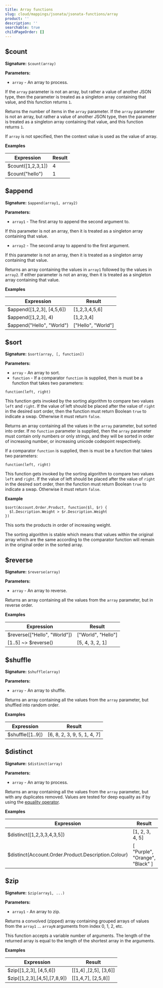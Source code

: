 ```yaml
---
title: Array functions
slug: cloud/mappings/jsonata/jsonata-functions/array
product: ''
description: ''
searchable: true
childPageOrder: []
---
```

## $count

**Signature:** `$count(array)`

**Parameters:**

*   `array` - An array to process.

If the `array` parameter is not an array, but rather a value of another JSON type, then the parameter is treated as a singleton array containing that value, and this function returns `1`.

Returns the number of items in the `array` parameter. If the `array` parameter is not an array, but rather a value of another JSON type, then the parameter is treated as a singleton array containing that value, and this function returns `1`.

If `array` is not specified, then the context value is used as the value of array.

**Examples**

| Expression        | Result |
|-------------------|--------|
| $count(\[1,2,3,1]) | 4      |
| $count("hello")   | 1      |

## $append

**Signature:** `$append(array1, array2)`

**Parameters:**

*   `array1` - The first array to append the second argument to.

If this parameter is not an array, then it is treated as a singleton array containing that value.

*   `array2` - The second array to append to the first argument.

If this parameter is not an array, then it is treated as a singleton array containing that value.

Returns an array containing the values in `array1` followed by the values in `array2`. If either parameter is not an array, then it is treated as a singleton array containing that value.

**Examples**

| Expression                | Result             |
|---------------------------|--------------------|
| $append(\[1,2,3], \[4,5,6]) | \[1,2,3,4,5,6]      |
| $append(\[1,2,3], 4)       | \[1,2,3,4]          |
| $append("Hello", "World") | \["Hello", "World"] |

## $sort

**Signature:** `$sort(array, [, function])`

**Parameters:**

*   `array` - An array to sort.
*   `function` - If a comparator `function` is supplied, then is must be a function that takes two parameters:

`function(left, right)`

This function gets invoked by the sorting algorithm to compare two values `left` and `right`. If the value of left should be placed after the value of `right` in the desired sort order, then the function must return Boolean `true` to indicate a swap. Otherwise it must return `false`.

Returns an array containing all the values in the `array` parameter, but sorted into order. If no `function` parameter is supplied, then the `array` parameter must contain only numbers or only strings, and they will be sorted in order of increasing number, or increasing unicode codepoint respectively.

If a comparator `function` is supplied, then is must be a function that takes two parameters:

`function(left, right)`

This function gets invoked by the sorting algorithm to compare two values `left` and `right`. If the value of left should be placed after the value of `right` in the desired sort order, then the function must return Boolean `true` to indicate a swap. Otherwise it must return `false`.

**Example**

```
$sort(Account.Order.Product, function($l, $r) {
  $l.Description.Weight > $r.Description.Weight
})
```

This sorts the products in order of increasing weight.

The sorting algorithm is stable which means that values within the original array which are the same according to the comparator function will remain in the original order in the sorted array.

## $reverse

**Signature:** `$reverse(array)`

**Parameters:**

*   `array` - An array to reverse.

Returns an array containing all the values from the `array` parameter, but in reverse order.

**Examples**

| Expression                   | Result             |
|------------------------------|--------------------|
| $reverse(\["Hello", "World"]) | \["World", "Hello"] |
| \[1..5] ~> $reverse()         | \[5, 4, 3, 2, 1]    |

## $shuffle

**Signature:** `$shuffle(array)`

**Parameters:**

*   `array` - An array to shuffle.

Returns an array containing all the values from the `array` parameter, but shuffled into random order.

**Examples**

| Expression           | Result                      |
|----------------------|-----------------------------|
| $shuffle(\[1..9])     | \[6, 8, 2, 3, 9, 5, 1, 4, 7] |

## $distinct

**Signature:** `$distinct(array)`

**Parameters:**

*   `array` - An array to process.

Returns an array containing all the values from the `array` parameter, but with any duplicates removed. Values are tested for deep equality as if by using the [equality operator](https://docs.jsonata.org/comparison-operators#equals).

**Examples**

| Expression                                          | Result                          |
|-----------------------------------------------------|---------------------------------|
| $distinct(\[1,2,3,3,4,3,5])                          | \[1, 2, 3, 4, 5]                 |
| $distinct(Account.Order.Product.Description.Colour) | \[ "Purple", "Orange", "Black" ] |

## $zip

**Signature:** `$zip(array1, ...)`

**Parameters:**

*   `array1` - An array to zip.

Returns a convolved (zipped) array containing grouped arrays of values from the `array1` ... `arrayN` arguments from index 0, 1, 2, etc.

This function accepts a variable number of arguments. The length of the returned array is equal to the length of the shortest array in the arguments.

**Examples**

| Expression                  | Result                |
|-----------------------------|-----------------------|
| $zip(\[1,2,3], \[4,5,6])      | \[\[1,4] ,\[2,5], \[3,6]] |
| $zip(\[1,2,3],\[4,5],\[7,8,9]) | \[\[1,4,7], \[2,5,8]]    |
